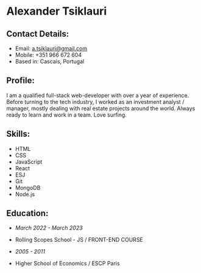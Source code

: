 # Alexander Tsiklauri
## Contact Details:
* Email: a.tsiklauri@gmail.com
* Mobile: +351 966 672 604
* Based in: Cascais, Portugal

## Profile:
I am a qualified full-stack web-developer with over a year of experience. Before turning to the tech industry, I worked as an investment analyst / manager, mostly dealing with real estate projects around the world. Always ready to learn and work in a team. Love surfing.

## Skills:
* HTML
* CSS
* JavaScript
* React
* ESJ
* Git
* MongoDB
* Node.js

## Education:
* *March 2022 - March 2023*
+ Rolling Scopes School - JS / FRONT-END COURSE

* *2005 - 2011*
+ Higher School of Economics / ESCP Paris
